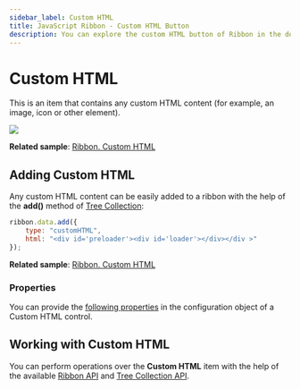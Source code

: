 ```yaml
---
sidebar_label: Custom HTML
title: JavaScript Ribbon - Custom HTML Button 
description: You can explore the custom HTML button of Ribbon in the documentation of the DHTMLX JavaScript UI library. Browse developer guides and API reference, try out code examples and live demos, and download a free 30-day evaluation version of DHTMLX Suite 7.
---
```


# Custom HTML

This is an item that contains any custom HTML content (for example, an image, icon or other element).

![](../assets/ribbon/custom_html.png)

**Related sample**: [Ribbon. Custom HTML](https://snippet.dhtmlx.com/c0i0q3cu)

## Adding Custom HTML

Any custom HTML content can be easily added to a ribbon with the help of the **add()** method of [Tree Collection](tree_collection.md):

~~~js
ribbon.data.add({
	type: "customHTML",
	html: "<div id='preloader'><div id='loader'></div></div >"
});
~~~

**Related sample**: [Ribbon. Custom HTML](https://snippet.dhtmlx.com/c0i0q3cu)

### Properties

You can provide the [following properties](ribbon/api/api_customhtml_properties.md) in the configuration object of a Custom HTML control.

## Working with Custom HTML

You can perform operations over the **Custom HTML** item with the help of the available [Ribbon API](ribbon/api/api_overview.md) and [Tree Collection API](tree_collection.md).
